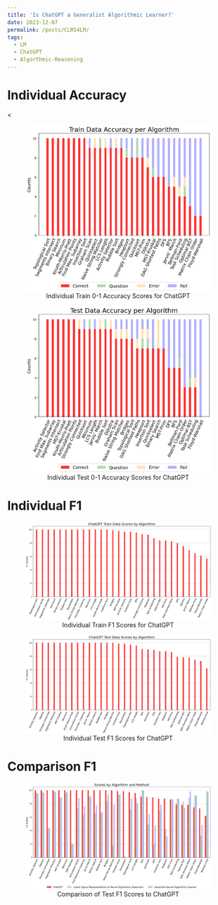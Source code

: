 ```yaml
---
title: 'Is ChatGPT a Generalist Algorithmic Learner?'
date: 2023-12-07
permalink: /posts/CLRS4LM/
tags:
  - LM
  - ChatGPT
  - Algorthmic-Reasoning
---
```

# Individual Accuracy

<p class="archive__item-excerpt" itemprop="Individual Train 0-1 Accuracy Scores for ChatGPT"><  <figure>
    <img src='/images/CLRS-FIGURES/Train_accuracy_2.png' width="500" style="display: block; margin: 0 auto;">
    <figcaption style="text-align: center;">Individual Train 0-1 Accuracy Scores for ChatGPT</figcaption>
  </figure>
<p class="archive__item-excerpt" itemprop="Individual Test 0-1 Accuracy Scores for ChatGPT">  <figure>
    <img src='/images/CLRS-FIGURES/Test_accuracy_2.png' width="500" style="display: block; margin: 0 auto;">
    <figcaption style="text-align: center;">Individual Test 0-1 Accuracy Scores for ChatGPT</figcaption>
  </figure>

# Individual F1
<p class="archive__item-excerpt" itemprop="Individual Train F1 Scores for ChatGPT">  <figure>
    <img src='/images/CLRS-FIGURES/bar_chart_3_train.png' width="500" style="display: block; margin: 0 auto;">
    <figcaption style="text-align: center;">Individual Train F1 Scores for ChatGPT</figcaption>
  </figure>
<p class="archive__item-excerpt" itemprop="Individual Test F1 Scores for ChatGPT">
  <figure>
    <img src='/images/CLRS-FIGURES/bar_chart_3_test.png' width="500" style="display: block; margin: 0 auto;">
    <figcaption style="text-align: center;">Individual Test F1 Scores for ChatGPT</figcaption>
  </figure>
</p>

# Comparison F1
<p class="archive__item-excerpt" itemprop="Comparison of Test F1 Scores to ChatGPT"> 
  <figure>
    <img src='/images/CLRS-FIGURES/Test_compare_F1.png' width="500" style="display: block; margin: 0 auto;">
    <figcaption style="text-align: center;">Comparison of Test F1 Scores to ChatGPT</figcaption>
  </figure>
</p>
<!-- <figure>
  <img src="../images/CLRS-FIGURES/Train_accuracy_2.png" alt="Individual Train 0-1 Accuracy Scores for ChatGPT" width="500" style="display: block; margin: 0 auto;">
  <figcaption style="text-align: center;">Individual Train 0-1 Accuracy Scores for ChatGPT</figcaption>
</figure>
![](../images/CLRS-FIGURES/Test_accuracy_2.png)
 <figure>
  <img src="../images/CLRS-FIGURES/Test_accuracy_2.png" alt="Individual Test 0-1 Accuracy Scores for ChatGPT" width="500" style="display: block; margin: 0 auto;">
  <figcaption style="text-align: center;">Individual Test 0-1 Accuracy Scores for ChatGPT</figcaption>
</figure> -->

<!-- # Individual F1 -- added just images 3/
<figure>
  <img src="../images/CLRS-FIGURES/bar_chart_3_test.png" width="500" style="display: block; margin: 0 auto;">
  <figcaption style="text-align: center;">Individual Test F1 Scores for ChatGPT</figcaption>
</figure>
![](images/CLRS-FIGURES/bar_chart_3_train.png)
<figure>
  <img src="../images/CLRS-FIGURES/bar_chart_3_train.png" alt="Individual Train F1 Scores for ChatGPT" width="500" style="display: block; margin: 0 auto;">
  <figcaption style="text-align: center;">Individual Train F1 Scores for ChatGPT</figcaption>
</figure> -->

<!-- # Comparison F1
<figure>
  <img src="../images/CLRS-FIGURES/Test_compare_F1.png" alt="Comparison of Test F1 Scores to ChatGPT" width="500" style="display: block; margin: 0 auto;">
  <figcaption style="text-align: center;">Comparison of Test F1 Scores to ChatGPT</figcaption>
</figure>   -->
